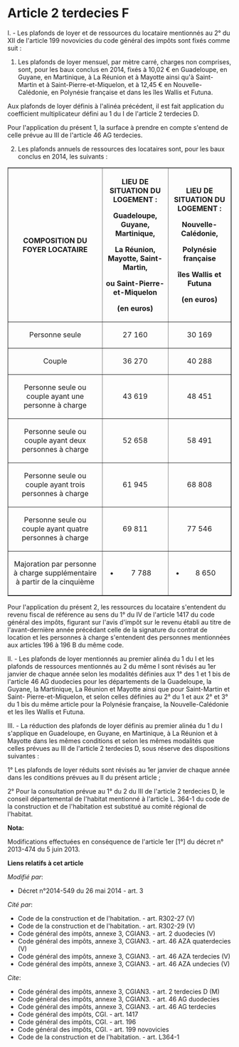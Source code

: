 # Article 2 terdecies F

I. - Les plafonds de loyer et de ressources du locataire mentionnés au 2° du XII de l'article 199 novovicies du code général
des impôts sont fixés comme suit : 

1. Les plafonds de loyer mensuel, par mètre carré, charges non comprises, sont, pour les baux conclus en 2014, fixés à 10,02
€ en Guadeloupe, en Guyane, en Martinique, à La Réunion et à Mayotte ainsi qu'à Saint-Martin et à Saint-Pierre-et-Miquelon,
et à 12,45 € en Nouvelle-Calédonie, en Polynésie française et dans les îles Wallis et Futuna. 

Aux plafonds de loyer définis à l'alinéa précédent, il est fait application du coefficient multiplicateur défini au 1 du I de
l'article 2 terdecies D. 

Pour l'application du présent 1, la surface à prendre en compte s'entend de celle prévue au III de l'article 46 AG
terdecies. 

2. Les plafonds annuels de ressources des locataires sont, pour les baux conclus en 2014, les suivants : 

<table border="1">
  <tbody>
    <tr>
      <th>COMPOSITION DU FOYER LOCATAIRE

</th>
      <th>

LIEU DE SITUATION DU LOGEMENT :

Guadeloupe, Guyane, Martinique,

La Réunion, Mayotte, Saint-Martin,

ou Saint-Pierre-et-Miquelon

(en euros)

</th>
      <th>

LIEU DE SITUATION DU LOGEMENT :

Nouvelle-Calédonie,

Polynésie française

îles Wallis et Futuna

(en euros)

</th>
    </tr>
    <tr>
      <td align="center">

Personne seule

</td>
      <td align="center">

27 160

</td>
      <td align="center">

30 169

</td>
    </tr>
    <tr>
      <td align="center">

Couple

</td>
      <td align="center">

36 270

</td>
      <td align="center">

40 288

</td>
    </tr>
    <tr>
      <td align="center">

Personne seule ou couple ayant une personne à charge

</td>
      <td align="center">

43 619

</td>
      <td align="center">

48 451

</td>
    </tr>
    <tr>
      <td align="center">

Personne seule ou couple ayant deux personnes à charge

</td>
      <td align="center">

52 658

</td>
      <td align="center">

58 491

</td>
    </tr>
    <tr>
      <td align="center">

Personne seule ou couple ayant trois personnes à charge

</td>
      <td align="center">

61 945

</td>
      <td align="center">

68 808

</td>
    </tr>
    <tr>
      <td align="center">

Personne seule ou couple ayant quatre personnes à charge

</td>
      <td align="center">

69 811

</td>
      <td align="center">

77 546

</td>
    </tr>
    <tr>
      <td align="center">

Majoration par personne à charge supplémentaire à partir de la cinquième

</td>
      <td align="center">

+ 7 788

</td>
      <td align="center">

+ 8 650

</td>
    </tr>
  </tbody>
</table>

Pour l'application du présent 2, les ressources du locataire s'entendent du revenu fiscal de référence au sens du 1° du IV de
l'article 1417 du code général des impôts, figurant sur l'avis d'impôt sur le revenu établi au titre de l'avant-dernière
année précédant celle de la signature du contrat de location et les personnes à charge s'entendent des personnes mentionnées
aux articles 196 à 196 B du même code. 

II. - Les plafonds de loyer mentionnés au premier alinéa du 1 du I et les plafonds de ressources mentionnés au 2 du même I
sont révisés au 1er janvier de chaque année selon les modalités définies aux 1° des 1 et 1 bis de l'article 46 AG duodecies
pour les départements de la Guadeloupe, la Guyane, la Martinique, La Réunion et Mayotte ainsi que pour Saint-Martin et Saint-
Pierre-et-Miquelon, et selon celles définies au 2° du 1 et aux 2° et 3° du 1 bis du même article pour la Polynésie française,
la Nouvelle-Calédonie et les îles Wallis et Futuna. 

III. - La réduction des plafonds de loyer définis au premier alinéa du 1 du I s'applique en Guadeloupe, en Guyane, en
Martinique, à La Réunion et à Mayotte dans les mêmes conditions et selon les mêmes modalités que celles prévues au III de
l'article 2 terdecies D, sous réserve des dispositions suivantes : 

1° Les plafonds de loyer réduits sont révisés au 1er janvier de chaque année dans les conditions prévues au II du présent
article ; 

2° Pour la consultation prévue au 1° du 2 du III de l'article 2 terdecies D, le conseil départemental de l'habitat mentionné
à l'article L. 364-1 du code de la construction et de l'habitation est substitué au comité régional de l'habitat.

**Nota:**

Modifications effectuées en conséquence de l'article 1er [1°] du décret n° 2013-474 du 5 juin 2013.

**Liens relatifs à cet article**

_Modifié par_:

  - Décret n°2014-549 du 26 mai 2014 - art. 3

_Cité par_:

  - Code de la construction et de l'habitation. - art. R302-27 (V)
  - Code de la construction et de l'habitation. - art. R302-29 (V)
  - Code général des impôts, annexe 3, CGIAN3. - art. 2 duodecies (V)
  - Code général des impôts, annexe 3, CGIAN3. - art. 46 AZA quaterdecies (V)
  - Code général des impôts, annexe 3, CGIAN3. - art. 46 AZA terdecies (V)
  - Code général des impôts, annexe 3, CGIAN3. - art. 46 AZA undecies (V)

_Cite_:

  - Code général des impôts, annexe 3, CGIAN3. - art. 2 terdecies D (M)
  - Code général des impôts, annexe 3, CGIAN3. - art. 46 AG duodecies
  - Code général des impôts, annexe 3, CGIAN3. - art. 46 AG terdecies
  - Code général des impôts, CGI. - art. 1417
  - Code général des impôts, CGI. - art. 196
  - Code général des impôts, CGI. - art. 199 novovicies
  - Code de la construction et de l'habitation. - art. L364-1
